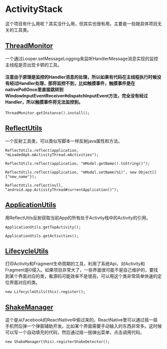 # ActivityStack    
这个项目有什么用呢？其实没什么用，但其实也很有用。主要是一些跟具体项目无关的工具类。

## [ThreadMonitor](https://github.com/aesean/ActivityStack/blob/master/app/src/main/java/com/aesean/activitystack/utils/ThreadMonitor.java "BlockUtils")
一个通过Looper.setMessageLogging来监听HandlerMessage消息实现的监控主线程是否出现卡顿的工具。
#### 注意由于原理是监控的Handler消息的处理，所以如果有代码在主线程执行时候没有经过Handler处理，那将监控不到，比如触摸事件，触摸事件是在nativePollOnce里直接跳转到WindowInputEventReceiver#dispatchInputEvent方法，完全没有经过Handler，所以触摸事件将无法监控到。
<pre><code>ThreadMonitor.getInstance().install();</code></pre>

## [ReflectUtils](https://github.com/aesean/ActivityStack/blob/master/app/src/main/java/com/aesean/activitystack/utils/ReflectUtils.java "ReflectUtils")
一个反射工具类，可以类似写脚本一样反射java属性和方法。
<pre><code>ReflectUtils.reflect(application, "mLoadedApk.mActivityThread.mActivities");</code></pre>
<pre><code>ReflectUtils.reflect(application, "mModel.getName().toString()");</code></pre>
<pre><code>ReflectUtils.reflect(application, "mModel.setName(%1)", new Object[]{"new_name"});</code></pre>
<pre><code>ReflectUtils.reflect(null, "android.app.ActivityThread#currentApplication()");</code></pre>

## [ApplicationUtils](https://github.com/aesean/ActivityStack/blob/master/app/src/main/java/com/aesean/activitystack/utils/ApplicationUtils.java "ApplicationUtils")
用ReflectUtils反射获取当前App的所有处于Activity栈中的Activity的引用。
<pre><code>ApplicationUtils.getTopActivity();</code></pre>
<pre><code>ApplicationUtils.getActivities();</code></pre>

## [LifecycleUtils](https://github.com/aesean/ActivityStack/blob/master/app/src/main/java/com/aesean/activitystack/utils/LifecycleUtils.java "LifecycleUtils")
打印Activity和Fragment生命周期的工具，利用了系统Api，对Activity和Fragment是0侵入。如果项目非常大了，一些界面很可能不是自己维护的，要找到某个界面对应的类，看源码可能效率不是很高，可以用这个类非常简单快速的定位界面对应的类。
<pre><code>new LifecycleUtils(this).register();</code></pre>

## [ShakeManager](https://github.com/aesean/ActivityStack/blob/master/app/src/main/java/com/aesean/activitystack/utils/shake/ShakeManager.java "ShakeManager")
这个是从Facebook的ReactNative中偷过来的。ReactNative里可以通过摇一摇手机然后弹一个弹窗辅助开发。比如某个界面需要手动输入的东西非常多。这时候可以写一个自动填充的代码，然后通过摇一摇弹出菜单，点击调用代码。
<pre><code>new ShakeManager(this).registerShakeDetector();</code></pre>
